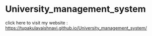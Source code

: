 # University_management_system

click here to visit my website : https://tupakulavaishnavi.github.io/University_management_system/
